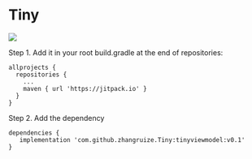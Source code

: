 # Tiny
[![](https://jitpack.io/v/zhangruize/Tiny.svg)](https://jitpack.io/#zhangruize/Tiny)


Step 1. Add it in your root build.gradle at the end of repositories:
```
allprojects {
  repositories {
    ...
    maven { url 'https://jitpack.io' }
  }
}
```

Step 2. Add the dependency
```
dependencies {
   implementation 'com.github.zhangruize.Tiny:tinyviewmodel:v0.1'
}
```
